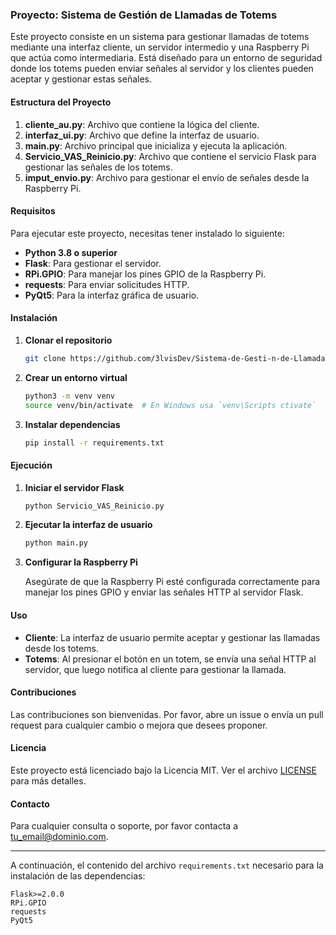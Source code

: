 
### Proyecto: Sistema de Gestión de Llamadas de Totems

Este proyecto consiste en un sistema para gestionar llamadas de totems mediante una interfaz cliente, un servidor intermedio y una Raspberry Pi que actúa como intermediaria. Está diseñado para un entorno de seguridad donde los totems pueden enviar señales al servidor y los clientes pueden aceptar y gestionar estas señales.

#### Estructura del Proyecto

1. **cliente_au.py**: Archivo que contiene la lógica del cliente.
2. **interfaz_ui.py**: Archivo que define la interfaz de usuario.
3. **main.py**: Archivo principal que inicializa y ejecuta la aplicación.
4. **Servicio_VAS_Reinicio.py**: Archivo que contiene el servicio Flask para gestionar las señales de los totems.
5. **imput_envio.py**: Archivo para gestionar el envío de señales desde la Raspberry Pi.

#### Requisitos

Para ejecutar este proyecto, necesitas tener instalado lo siguiente:

- **Python 3.8 o superior**
- **Flask**: Para gestionar el servidor.
- **RPi.GPIO**: Para manejar los pines GPIO de la Raspberry Pi.
- **requests**: Para enviar solicitudes HTTP.
- **PyQt5**: Para la interfaz gráfica de usuario.

#### Instalación

1. **Clonar el repositorio**

   ```bash
   git clone https://github.com/3lvisDev/Sistema-de-Gesti-n-de-Llamadas-de-Totems.git
   ```

2. **Crear un entorno virtual**

   ```bash
   python3 -m venv venv
   source venv/bin/activate  # En Windows usa `venv\Scripts ctivate`
   ```

3. **Instalar dependencias**

   ```bash
   pip install -r requirements.txt
   ```

#### Ejecución

1. **Iniciar el servidor Flask**

   ```bash
   python Servicio_VAS_Reinicio.py
   ```

2. **Ejecutar la interfaz de usuario**

   ```bash
   python main.py
   ```

3. **Configurar la Raspberry Pi**

   Asegúrate de que la Raspberry Pi esté configurada correctamente para manejar los pines GPIO y enviar las señales HTTP al servidor Flask.

#### Uso

- **Cliente**: La interfaz de usuario permite aceptar y gestionar las llamadas desde los totems.
- **Totems**: Al presionar el botón en un totem, se envía una señal HTTP al servidor, que luego notifica al cliente para gestionar la llamada.

#### Contribuciones

Las contribuciones son bienvenidas. Por favor, abre un issue o envía un pull request para cualquier cambio o mejora que desees proponer.

#### Licencia

Este proyecto está licenciado bajo la Licencia MIT. Ver el archivo [LICENSE](LICENSE) para más detalles.

#### Contacto

Para cualquier consulta o soporte, por favor contacta a [tu_email@dominio.com](mailto:xxelvisdsxx@gmail.com).

---

A continuación, el contenido del archivo `requirements.txt` necesario para la instalación de las dependencias:

```
Flask>=2.0.0
RPi.GPIO
requests
PyQt5
```
